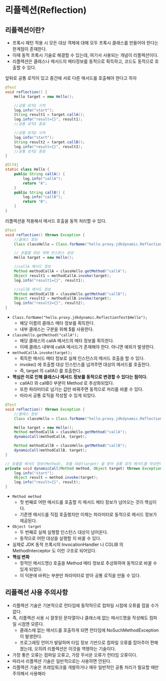 # 리플렉션(Reflection)
## 리플렉션이란?
- 프록시 패턴 적용 시 모든 대상 객체에 대해 모두 프록시 클래스를 만들어야 한다는 한계점이 존재한다.
- 이때 동적 프록시 기술로 해결할 수 있는데, 여기서 사용되는 개념이 리플렉션이다.
- 리플렉션은 클래스나 메서드의 메타정보를 동적으로 획득하고, 코드도 동적으로 호출할 수 있다.

앞뒤로 공통 로직이 있고 중간에 서로 다른 메서드를 호출해야 한다고 하자
```java
@Test
void reflection() {
    Hello target = new Hello();

    //공통 로직1 시작
    log.info("start");
    String result1 = target.callA(); 
    log.info("result={}", result1);
    //공통 로직1 종료

    //공통 로직2 시작
    log.info("start");
    String result2 = target.callB(); 
    log.info("result={}", result2);
    //공통 로직2 종료
}

@Slf4j
static class Hello {
    public String callA() {
        log.info("callA");
        return "A";
    }
    public String callB() {
        log.info("callB");
        return "B";
    }
}
```

리플렉션을 적용해서 메서드 호출을 동적 처리할 수 있다.
```java
@Test
void reflection() throws Exception {
    //클래스 정보
    Class classHello = Class.forName("hello.proxy.jdkdynamic.ReflectionTest$Hello");

    // 호출할 대상 객체 인스턴스 생성
    Hello target = new Hello();

    //callA 메서드 정보
    Method methodCallA = classHello.getMethod("callA");
    Object result1 = methodCallA.invoke(target);
    log.info("result1={}", result1);

    //callB 메서드 정보
    Method methodCallB = classHello.getMethod("callB");
    Object result2 = methodCallB.invoke(target);
    log.info("result2={}", result2);
}
```
- `Class.forName("hello.proxy.jdkdynamic.ReflectionTest$Hello");`
    - 해당 이름의 클래스 메타 정보를 획득한다.
    - 내부 클래스는 구분을 위해 $를 사용한다.
- `classHello.getMethod("callA");`
    - 해당 클래스의 callA 메서드의 메타 정보를 획득한다.
    - 이때 클래스 내부에 callA 메서드가 존재해야 한다. 아니면 예외가 발생한다.
- `methodCallA.invoke(target);`
    - 획득한 메서드 메타 정보로 실제 인스턴스의 메서드 호출을 할 수 있다.
    - invoke() 에 호출할 대상 인스턴스를 넘겨주면 대상의 메서드를 호출한다.
    - 즉, target 의 callA() 를 호출한다.
- **핵심은 이로 인해 클래스나 메서드 정보를 동적으로 변경할 수 있다는 점이다.**
    - callA() 와 callB() 부분이 Method 로 추상화되었다.
    - 또한 파라미터로 넘기는 값만 바꿔주면 동적으로 처리를 바꿀 수 있다.
    - 따라서 공통 로직을 작성할 수 있게 되었다. 

```java
@Test
void reflection() throws Exception {
    //클래스 정보
    Class classHello = Class.forName("hello.proxy.jdkdynamic.ReflectionTest$Hello");

    Hello target = new Hello();
    Method methodCallA = classHello.getMethod("callA");
    dynamicCall(methodCallA, target);

    Method methodCallB = classHello.getMethod("callB");
    dynamicCall(methodCallB, target);
}

// 호출할 메서드 정보(Method), 호출 대상(target) 을 받아 공통 로직 메서드를 작성한다.
private void dynamicCall(Method method, Object target) throws Exception {
    log.info("start");
    Object result = method.invoke(target);
    log.info("result={}", result);
}
```
- `Method method`
    - 첫 번째로 어떤 메서드를 호출할 지 메서드 메타 정보가 넘어오는 것이 핵심이다.
    - 기존엔 메서드를 직접 호출했지만 이제는 파라미터로 동적으로 메서드 정보가 제공된다.
- `Object target`
    - 두 번째로 실제 실행할 인스턴스 대상이 넘어온다.
    - 동적으로 어떤 대상을 실행할 지 바꿀 수 있다.
- 실제로 JDK 동적 프록시의 InvocationHandler 나 CGLIB 의 MethodInterceptor 도 이런 구조로 되어있다.
- **핵심 변화**
    - 정적인 메서드명() 호출을 Method 메타 정보로 추상화하여 동적으로 바꿀 수 있게 되었다.
    - 이 덕분에 바뀌는 부분만 파라미터로 받아 공통 로직을 만들 수 있다.

## 리플렉션 사용 주의사항
- 리플렉션 기술은 기본적으로 런타임에 동작하므로 컴파일 시점에 오류를 잡을 수가 없다.
- 즉, 리플렉션 사용 시 잘못된 문자열이나 클래스에 없는 메서드명을 작성해도 컴파일 시점엔 모른다.
    - 클래스에 없는 메서드를 호출하게 되면 런타임에 NoSuchMethodException 이 발생한다.
    - 프로그래밍 언어가 발달하며 타입 정보 기반으로 컴파일 오류를 잡아주어 편해졌는데, 오히려 리플렉션은 이것을 역행하는 기술이다.
- 가장 좋은 오류는 컴파일 오류고, 가장 무서운 오류가 런타임 오류이다.
- 따라서 리플렉션 기술은 일반적으로는 사용하면 안된다.
- 리플렉션 기술은 프레임워크를 개발하거나 매우 일반적인 공통 처리가 필요할 때만 주의해서 사용해라